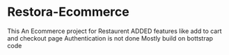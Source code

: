 # Restora-Ecommerce
This An Ecommerce project for Restaurent
ADDED features like add to cart and checkout page
Authentication is not done
Mostly build on bottstrap code
